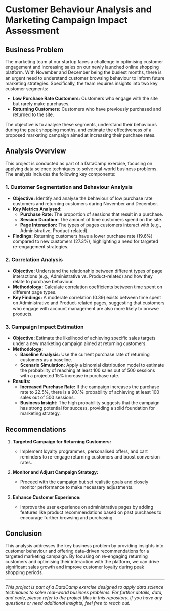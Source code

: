 # Customer Behaviour Analysis and Marketing Campaign Impact Assessment

## Business Problem

The marketing team at our startup faces a challenge in optimising customer engagement and increasing sales on our newly launched online shopping platform. With November and December being the busiest months, there is an urgent need to understand customer browsing behaviour to inform future marketing strategies. Specifically, the team requires insights into two key customer segments:

- **Low Purchase Rate Customers:** Customers who engage with the site but rarely make purchases.
- **Returning Customers:** Customers who have previously purchased and returned to the site.

The objective is to analyse these segments, understand their behaviours during the peak shopping months, and estimate the effectiveness of a proposed marketing campaign aimed at increasing their purchase rates.

## Analysis Overview

This project is conducted as part of a DataCamp exercise, focusing on applying data science techniques to solve real-world business problems. The analysis includes the following key components:

### 1. **Customer Segmentation and Behaviour Analysis**

- **Objective:** Identify and analyse the behaviour of low purchase rate customers and returning customers during November and December.
- **Key Metrics Analysed:**
  - **Purchase Rate:** The proportion of sessions that result in a purchase.
  - **Session Duration:** The amount of time customers spend on the site.
  - **Page Interaction:** The types of pages customers interact with (e.g., Administrative, Product-related).
- **Findings:** Returning customers have a lower purchase rate (19.6%) compared to new customers (27.3%), highlighting a need for targeted re-engagement strategies.

### 2. **Correlation Analysis**

- **Objective:** Understand the relationship between different types of page interactions (e.g., Administrative vs. Product-related) and how they relate to purchase behaviour.
- **Methodology:** Calculate correlation coefficients between time spent on different page types.
- **Key Findings:** A moderate correlation (0.39) exists between time spent on Administrative and Product-related pages, suggesting that customers who engage with account management are also more likely to browse products.

### 3. **Campaign Impact Estimation**

- **Objective:** Estimate the likelihood of achieving specific sales targets under a new marketing campaign aimed at returning customers.
- **Methodology:** 
  - **Baseline Analysis:** Use the current purchase rate of returning customers as a baseline.
  - **Scenario Simulation:** Apply a binomial distribution model to estimate the probability of reaching at least 100 sales out of 500 sessions with a projected 15% increase in purchase rate.
- **Results:**
  - **Increased Purchase Rate:** If the campaign increases the purchase rate to 22.5%, there is a 90.1% probability of achieving at least 100 sales out of 500 sessions.
  - **Business Insight:** The high probability suggests that the campaign has strong potential for success, providing a solid foundation for marketing strategy.

## Recommendations

1. **Targeted Campaign for Returning Customers:**
   - Implement loyalty programmes, personalised offers, and cart reminders to re-engage returning customers and boost conversion rates.

2. **Monitor and Adjust Campaign Strategy:**
   - Proceed with the campaign but set realistic goals and closely monitor performance to make necessary adjustments.

3. **Enhance Customer Experience:**
   - Improve the user experience on administrative pages by adding features like product recommendations based on past purchases to encourage further browsing and purchasing.

## Conclusion

This analysis addresses the key business problem by providing insights into customer behaviour and offering data-driven recommendations for a targeted marketing campaign. By focusing on re-engaging returning customers and optimising their interaction with the platform, we can drive significant sales growth and improve customer loyalty during peak shopping periods.

---

*This project is part of a DataCamp exercise designed to apply data science techniques to solve real-world business problems. For further details, data, and code, please refer to the project files in this repository. If you have any questions or need additional insights, feel free to reach out.*
